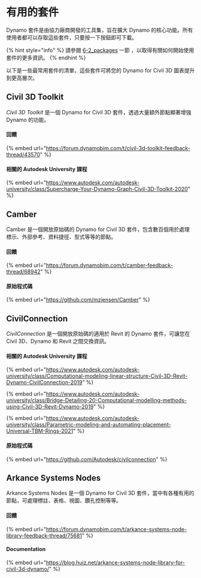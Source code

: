 # 有用的套件

Dynamo 套件是由協力廠商開發的工具集，旨在擴大 Dynamo 的核心功能。所有使用者都可以存取這些套件，只要按一下按鈕即可下載。

{% hint style="info" %} 
請參閱 [6-2_packages](../6\_custom\_nodes\_and\_packages/6-2\_packages/ "mention") 一節 ，以取得有關如何開始使用套件的更多資訊。 
{% endhint %}

以下是一些最常用套件的清單，這些套件可將您的 Dynamo for Civil 3D 圖表提升到更高層次。

## Civil 3D Toolkit

_Civil 3D Toolkit_ 是一個 Dynamo for Civil 3D 套件，透過大量額外節點顯著增強 Dynamo 的功能。

#### 回饋

{% embed url="https://forum.dynamobim.com/t/civil-3d-toolkit-feedback-thread/43570" %}

#### 相關的 Autodesk University 課程

{% embed url="https://www.autodesk.com/autodesk-university/class/Supercharge-Your-Dynamo-Graph-Civil-3D-Toolkit-2020" %}

## Camber

Camber 是一個開放原始碼的 Dynamo for Civil 3D 套件，包含數百個用於處理標示、外部參考、資料捷徑、型式等等的節點。

#### 回饋

{% embed url="https://forum.dynamobim.com/t/camber-feedback-thread/68942" %}

#### 原始程式碼

{% embed url="https://github.com/mzjensen/Camber" %}

## CivilConnection

_CivilConnection_ 是一個開放原始碼的適用於 Revit 的 Dynamo 套件，可讓您在 Civil 3D、Dynamo 和 Revit 之間交換資訊。

#### 相關的 Autodesk University 課程

{% embed url="https://www.autodesk.com/autodesk-university/class/Computational-modeling-linear-structure-Civil-3D-Revit-Dynamo-CivilConnection-2019" %}

{% embed url="https://www.autodesk.com/autodesk-university/class/Bridge-Detailing-20-Computational-modelling-methods-using-Civil-3D-Revit-Dynamo-2019" %}

{% embed url="https://www.autodesk.com/autodesk-university/class/Parametric-modeling-and-automating-placement-Universal-TBM-Rings-2021" %}

#### 原始程式碼

{% embed url="https://github.com/Autodesk/civilconnection" %}

## Arkance Systems Nodes

Arkance Systems Nodes 是一個 Dynamo for Civil 3D 套件，當中有各種有用的節點，可處理標註、表格、視圖、鑽孔控制等等。

#### 回饋

{% embed url="https://forum.dynamobim.com/t/arkance-systems-node-library-feedback-thread/75681" %}

#### Documentation

{% embed url="https://blog.huiz.net/arkance-systems-node-library-for-civil-3d-dynamo/" %}
